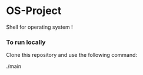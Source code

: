 # OS-Project
Shell for operating system !

### To run locally 
Clone this repository and use the following command:

 ./main
